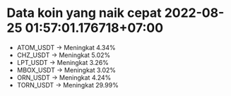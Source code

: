 # Data koin yang naik cepat 2022-08-25 01:57:01.176718+07:00

* ATOM_USDT -> Meningkat 4.34%
* CHZ_USDT -> Meningkat 5.02%
* LPT_USDT -> Meningkat 3.26%
* MBOX_USDT -> Meningkat 3.02%
* ORN_USDT -> Meningkat 4.24%
* TORN_USDT -> Meningkat 29.99%
